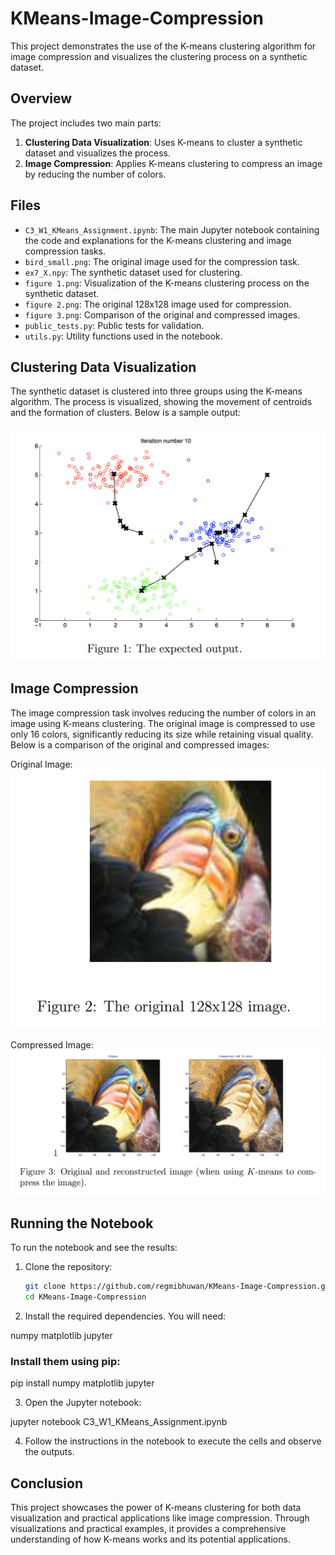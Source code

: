 # KMeans-Image-Compression

This project demonstrates the use of the K-means clustering algorithm for image compression and visualizes the clustering process on a synthetic dataset.

## Overview

The project includes two main parts:
1. **Clustering Data Visualization**: Uses K-means to cluster a synthetic dataset and visualizes the process.
2. **Image Compression**: Applies K-means clustering to compress an image by reducing the number of colors.

## Files

- `C3_W1_KMeans_Assignment.ipynb`: The main Jupyter notebook containing the code and explanations for the K-means clustering and image compression tasks.
- `bird_small.png`: The original image used for the compression task.
- `ex7_X.npy`: The synthetic dataset used for clustering.
- `figure 1.png`: Visualization of the K-means clustering process on the synthetic dataset.
- `figure 2.png`: The original 128x128 image used for compression.
- `figure 3.png`: Comparison of the original and compressed images.
- `public_tests.py`: Public tests for validation.
- `utils.py`: Utility functions used in the notebook.

## Clustering Data Visualization

The synthetic dataset is clustered into three groups using the K-means algorithm. The process is visualized, showing the movement of centroids and the formation of clusters. Below is a sample output:

![Clustering Visualization](figure%201.png)

## Image Compression

The image compression task involves reducing the number of colors in an image using K-means clustering. The original image is compressed to use only 16 colors, significantly reducing its size while retaining visual quality. Below is a comparison of the original and compressed images:

Original Image:
![Original Image](figure%202.png)

Compressed Image:
![Compressed Image](figure%203.png)

## Running the Notebook

To run the notebook and see the results:

1. Clone the repository:
   ```bash
   git clone https://github.com/regmibhuwan/KMeans-Image-Compression.git
   cd KMeans-Image-Compression

2. Install the required dependencies. You will need:

numpy
matplotlib
jupyter

### Install them using pip:

pip install numpy matplotlib jupyter

3. Open the Jupyter notebook:

jupyter notebook C3_W1_KMeans_Assignment.ipynb

4. Follow the instructions in the notebook to execute the cells and observe the outputs.

## Conclusion
This project showcases the power of K-means clustering for both data visualization and practical applications like image compression. Through visualizations and practical examples, it provides a comprehensive understanding of how K-means works and its potential applications.
